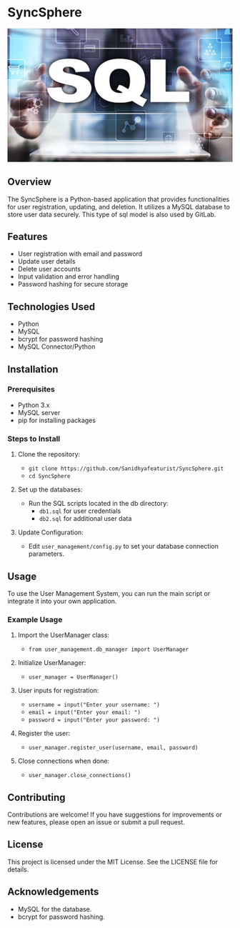 # SyncSphere


![About SQL](SyncSphere/db/about_sql_5dcf267e9c.jpg)


## Overview
The SyncSphere is a Python-based application that provides functionalities for user registration, updating, and deletion. It utilizes a MySQL database to store user data securely. This type of sql model is also used by GitLab.

## Features
- User registration with email and password
- Update user details
- Delete user accounts
- Input validation and error handling
- Password hashing for secure storage

## Technologies Used
- Python
- MySQL
- bcrypt for password hashing
- MySQL Connector/Python

## Installation

### Prerequisites
- Python 3.x
- MySQL server
- pip for installing packages

### Steps to Install
1. Clone the repository:
   - `git clone https://github.com/Sanidhyafeaturist/SyncSphere.git`
   - `cd SyncSphere`

3. Set up the databases:
   - Run the SQL scripts located in the db directory:
     - `db1.sql` for user credentials
     - `db2.sql` for additional user data

4. Update Configuration:
   - Edit `user_management/config.py` to set your database connection parameters.

## Usage
To use the User Management System, you can run the main script or integrate it into your own application.

### Example Usage
1. Import the UserManager class:
   - `from user_management.db_manager import UserManager`

2. Initialize UserManager:
   - `user_manager = UserManager()`

3. User inputs for registration:
   - `username = input("Enter your username: ")`
   - `email = input("Enter your email: ")`
   - `password = input("Enter your password: ")`

4. Register the user:
   - `user_manager.register_user(username, email, password)`

5. Close connections when done:
   - `user_manager.close_connections()`

## Contributing
Contributions are welcome! If you have suggestions for improvements or new features, please open an issue or submit a pull request.

## License
This project is licensed under the MIT License. See the LICENSE file for details.

## Acknowledgements
- MySQL for the database.
- bcrypt for password hashing.
